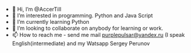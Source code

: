 - 👋 Hi, I’m @AccerTill
- 👀 I’m interested in programming. Python and Java Script
- 🌱 I’m currently learning Python
- 💞️ I’m looking to collaborate on anybody for learning or work.
- 📫 How to reach me - send me mail   purplepulsar@yandex.ru (I speak English(intermediate) and my Watsapp Sergey Perunov

<!---
AccerTill/AccerTill is a ✨ special ✨ repository because its `README.md` (this file) appears on your GitHub profile.
You can click the Preview link to take a look at your changes.
--->
